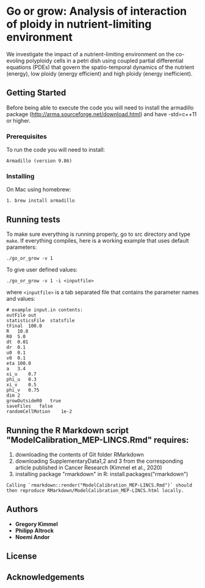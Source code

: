 # Go or grow: Analysis of interaction of ploidy in nutrient-limiting environment

We investigate the impact of a nutrient-limiting environment on the co-evoling polyploidy cells in a petri dish using coupled partial differential equations (PDEs) that govern the spatio-temporal dynamics of the nutrient (energy), low ploidy (energy efficient) and high ploidy (energy inefficient).

## Getting Started

Before being able to execute the code you will need to install the armadillo package (http://arma.sourceforge.net/download.html) and have -std=c++11 or higher.

### Prerequisites

To run the code you will need to install:

```
Armadillo (version 9.86)
```

### Installing
On Mac using homebrew:

```
1. brew install armadillo
```

## Running tests
To make sure everything is running properly, go to src directory and type ```make```. If everything compiles, here is a working example that uses default parameters:

```
./go_or_grow -v 1
```

To give user defined values:

```
./go_or_grow -v 1 -i <inputfile>
```

where ```<inputfile>``` is a tab separated file that contains the parameter names and values:
```
# example input.in contents:
outFile	out
statisticsFile	statsfile
tFinal	100.0
R	10.0
R0	5.0
dt	0.01
dr	0.1
u0	0.1
v0	0.1
eta	100.0
a	3.4
xi_u	0.7
phi_u	0.3
xi_v	0.5
phi_v	0.75
dim	2
growOutsideR0	true
saveFiles	false
randomCellMotion	1e-2
```

## Running the R Markdown script "ModelCalibration_MEP-LINCS.Rmd" requires:

  1) downloading the contents of Git folder RMarkdown
  2) downloading SupplementaryData1,2 and 3 from the corresponding article published in Cancer Research (Kimmel et al., 2020)
  3) installing package "rmarkdown" in R: install.packages("rmarkdown")


```Calling `rmarkdown::render("ModelCalibration_MEP-LINCS.Rmd")` should then reproduce RMarkdown/ModelCalibration_MEP-LINCS.html locally.```

## Authors

* **Gregory Kimmel**
* **Philipp Altrock**
* **Noemi Andor**

## License

## Acknowledgements